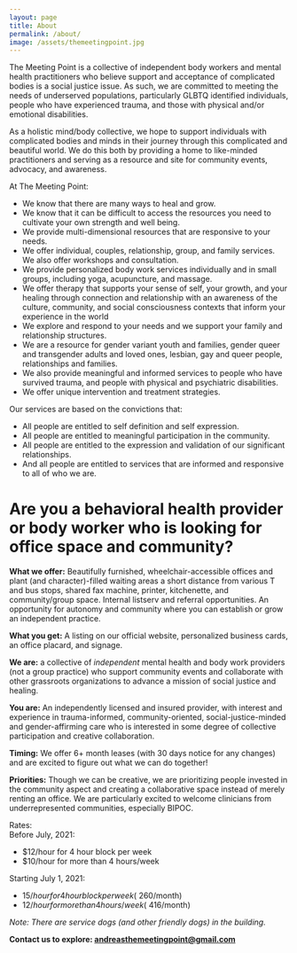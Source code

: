```yaml
---
layout: page
title: About
permalink: /about/
image: /assets/themeetingpoint.jpg
---
```


The Meeting Point is a collective of independent body workers and mental health practitioners who believe support and acceptance of complicated bodies is a social justice issue. As such, we are committed to meeting the needs of underserved populations, particularly GLBTQ identified individuals, people who have experienced trauma, and those with physical and/or emotional disabilities.

As a holistic mind/body collective, we hope to support individuals with complicated bodies and minds in their journey through this complicated and beautiful world. We do this both by providing a home to like-minded practitioners and serving as a resource and site for community events, advocacy, and awareness.

At The Meeting Point:
* We know that there are many ways to heal and grow.
* We know that it can be difficult to access the resources you need to cultivate your own strength and well being.
* We provide multi-dimensional resources that are responsive to your needs.
* We offer individual, couples, relationship, group, and family services. We also offer workshops and consultation.
* We provide personalized body work services individually and in small groups, including yoga, acupuncture, and massage.
* We offer therapy that supports your sense of self, your growth, and your healing through connection and relationship with an awareness of the culture, community, and social consciousness contexts that inform your experience in the world
* We explore and respond to your needs and we support your family and relationship structures.
* We are a resource for gender variant youth and families, gender queer and transgender adults and loved ones, lesbian, gay and queer people, relationships and families.
* We also provide meaningful and informed services to people who have survived trauma, and people with physical and psychiatric disabilities.
* We offer unique intervention and treatment strategies.

Our services are based on the convictions that:

* All people are entitled to self definition and self expression.
* All people are entitled to meaningful participation in the community.
* All people are entitled to the expression and validation of our significant relationships.
* And all people are entitled to services that are informed and responsive to all of who we are.

# Are you a behavioral health provider or body worker who is looking for office space and community?

<b>What we offer:</b>  Beautifully furnished, wheelchair-accessible offices and plant (and character)-filled waiting areas a short distance from various T and bus stops, shared fax machine, printer, kitchenette, and community/group space. Internal listserv and referral opportunities. An opportunity for autonomy and community where you can establish or grow an independent practice.


<b>What you get:</b> A listing on our official website, personalized business cards, an office placard, and signage. 


<b>We are:</b> a collective of <i>independent</i> mental health and body work providers (not a group practice) who support community events and collaborate with other grassroots organizations to advance a mission of social justice and healing.


<b>You are:</b> An independently licensed and insured provider, with interest and experience in trauma-informed, community-oriented, social-justice-minded and gender-affirming care who is interested in some degree of collective participation and creative collaboration. 


<b>Timing:</b> We offer 6+ month leases (with 30 days notice for any changes) and are excited to figure out what we can do together!


<b>Priorities:</b> Though we can be creative, we are prioritizing people invested in the community aspect and creating a collaborative space instead of merely renting an office. We are particularly excited to welcome clinicians from underrepresented communities, especially BIPOC.


</b>Rates:</b>    
Before July, 2021:
* $12/hour for 4 hour block per week
* $10/hour for more than 4 hours/week

Starting July 1, 2021:
* $15/hour for 4 hour block per week (~$260/month)
* $12/hour for more than 4 hours/week (~$416/month)

<i>Note: There are service dogs (and other friendly dogs) in the building.</i>


<b>Contact us to explore: andreasthemeetingpoint@gmail.com</b> 
